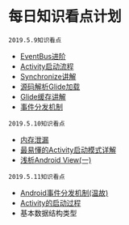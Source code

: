 # 每日知识看点计划
```
2019.5.9知识看点
```
- [EventBus进阶](https://blog.csdn.net/a553181867/article/details/52531479)
- [Activity启动流程](https://blog.csdn.net/a553181867/article/details/89917857)
- [Synchronize讲解](https://blog.csdn.net/carson_ho/article/details/82992269)
- [源码解析Glide加载](https://blog.csdn.net/carson_ho/article/details/79212841)
- [Glide缓存讲解](https://blog.csdn.net/carson_ho/article/details/79256892)
- [事件分发机制](https://blog.csdn.net/carson_ho/article/details/54136311)
```
2019.5.10知识看点
```
- [内存泄漏](https://www.jianshu.com/p/97fb764f2669)
- [最易懂的Activity启动模式详解](https://www.jianshu.com/p/399e83d02e33)
- [浅析Android View(一)](https://blog.csdn.net/soul_code/article/details/50477338)
```
2019.5.11知识看点
```
- [Android事件分发机制(温故)](https://blog.csdn.net/carson_ho/article/details/54136311)
- [Activity的启动过程](https://blog.csdn.net/a553181867/article/details/89917857)
- 基本数据结构类型